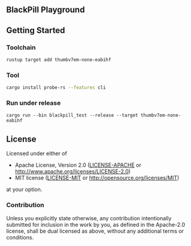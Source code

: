 ## BlackPill Playground

## Getting Started

### Toolchain

```bash
rustup target add thumbv7em-none-eabihf
```

### Tool

```bash
cargo install probe-rs --features cli
```

### Run under release

```
cargo run --bin blackpill_test --release --target thumbv7em-none-eabihf
```

## License

Licensed under either of

- Apache License, Version 2.0 ([LICENSE-APACHE](LICENSE-APACHE) or
  http://www.apache.org/licenses/LICENSE-2.0)
- MIT license ([LICENSE-MIT](LICENSE-MIT) or http://opensource.org/licenses/MIT)

at your option.

### Contribution

Unless you explicitly state otherwise, any contribution intentionally submitted for inclusion in the
work by you, as defined in the Apache-2.0 license, shall be dual licensed as above, without any
additional terms or conditions.
